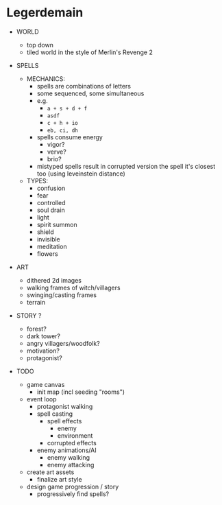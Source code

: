 # Legerdemain

- WORLD
    - top down
    - tiled world in the style of Merlin's Revenge 2
- SPELLS
    - MECHANICS:
      - spells are combinations of letters
      - some sequenced, some simultaneous
      - e.g.
          - `a + s + d + f`
          - `asdf`
          - `c + h + io`
          - `eb, ci, dh`
      - spells consume energy
          - vigor?
          - verve?
          - brio?
      - mistyped spells result in corrupted version the spell it's closest too (using leveinstein distance)
    - TYPES:
      - confusion
      - fear
      - controlled
      - soul drain
      - light
      - spirit summon
      - shield
      - invisible
      - meditation
      - flowers

- ART
    - dithered 2d images
    - walking frames of witch/villagers
    - swinging/casting frames
    - terrain

- STORY ?
    - forest?
    - dark tower?
    - angry villagers/woodfolk?
    - motivation?
    - protagonist?

- TODO
  - game canvas
    - init map (incl seeding "rooms")
  - event loop
      - protagonist walking
      - spell casting
          - spell effects
            - enemy
            - environment
          - corrupted effects
      - enemy animations/AI
        - enemy walking
        - enemy attacking
  - create art assets
      - finalize art style
  - design game progression / story
      - progressively find spells?
